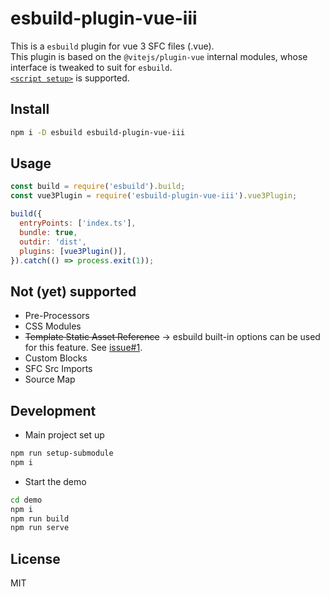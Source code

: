 # esbuild-plugin-vue-iii
This is a `esbuild` plugin for vue 3 SFC files (.vue).  
This plugin is based on the `@vitejs/plugin-vue` internal modules, whose interface is tweaked to suit for `esbuild`.  
[`<script setup>`](https://v3.vuejs.org/api/sfc-script-setup.html) is supported.


## Install
``` sh
npm i -D esbuild esbuild-plugin-vue-iii
```

## Usage
``` js
const build = require('esbuild').build;
const vue3Plugin = require('esbuild-plugin-vue-iii').vue3Plugin;

build({
  entryPoints: ['index.ts'],
  bundle: true,
  outdir: 'dist',
  plugins: [vue3Plugin()],
}).catch(() => process.exit(1));
```

## Not (yet) supported
 - Pre-Processors
 - CSS Modules  
 - ~~Template Static Asset Reference~~ -> esbuild built-in options can be used for this feature. See [issue#1](https://github.com/kena0ki/esbuild-plugin-vue-iii/issues/1).
 - Custom Blocks
 - SFC Src Imports
 - Source Map

## Development
  - Main project set up
```sh
npm run setup-submodule
npm i
```
  - Start the demo
```sh
cd demo
npm i
npm run build
npm run serve
```

## License
MIT
